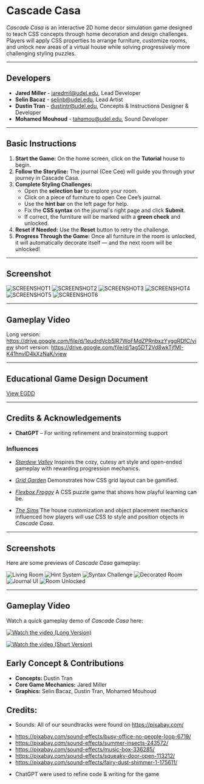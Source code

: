 # Cascade Casa

_Cascade Casa_ is an interactive 2D home decor simulation game designed to teach CSS concepts through home decoration and design challenges. Players will apply CSS properties to arrange furniture, customize rooms, and unlock new areas of a virtual house while solving progressively more challenging styling puzzles.

---

## Developers

- **Jared Miller** - [jaredmil@udel.edu](mailto:jaredmil@udel.edu), Lead Developer
- **Selin Bacaz** - [selinb@udel.edu](mailto:selinb@udel.edu), Lead Artist
- **Dustin Tran** - [dustintr@udel.edu](mailto:dustintr@udel.edu), Concepts & Instructions Designer & Developer
- **Mohamed Mouhoud** - [tahamou@udel.edu](mailto:tahamou@udel.edu), Sound Developer

---

## Basic Instructions
1. **Start the Game:** On the home screen, click on the **Tutorial** house to begin.
2. **Follow the Storyline:** The journal (Cee Cee) will guide you through your journey in Cascade Casa.
3. **Complete Styling Challenges:**
   - Open the **selection bar** to explore your room.
   - Click on a piece of furniture to open Cee Cee’s journal.
   - Use the **hint bar** on the left page for help.
   - Fix the **CSS syntax** on the journal's right page and click **Submit**.
   - If correct, the furniture will be marked with a **green check** and unlocked.
4. **Reset if Needed:** Use the **Reset** button to retry the challenge.
5. **Progress Through the Game:** Once all furniture in the room is unlocked, it will automatically decorate itself — and the next room will be unlocked!

---

## Screenshot

![SCREENSHOT1](..\Assets\Ref-Images\readme1.jpg)
![SCREENSHOT2](..\Assets\Ref-Images\readme2.jpg)
![SCREENSHOT3](..\Assets\Ref-Images\readme3.jpg)
![SCREENSHOT4](..\Assets\Ref-Images\readme4.jpg)
![SCREENSHOT5](..\Assets\Ref-Images\readme5.jpg)
![SCREENSHOT6](..\Assets\Ref-Images\readme6.jpg)


---

## Gameplay Video

Long version: https://drive.google.com/file/d/1eudrdVcb5IR7WoFMdZPRnbxzYyggRDfC/view 
short version: https://drive.google.com/file/d/1ag5DT2Vd8wkTjfMI-K41hnvlD4kXzNaK/view 

---

## Educational Game Design Document

[View EGDD](egdd.md)

---

## Credits & Acknowledgements

- **ChatGPT** – For writing refinement and brainstorming support

### Influences

- [_Stardew Valley_](https://www.stardewvalley.net/)
  Inspires the cozy, cutesy art style and open-ended gameplay with rewarding progression mechanics.

- [_Grid Garden_](https://cssgridgarden.com/)
  Demonstrates how CSS grid layout can be gamified.

- [_Flexbox Froggy_](https://flexboxfroggy.com/)
  A CSS puzzle game that shows how playful learning can be.

- [_The Sims_](https://en.wikipedia.org/wiki/The_Sims)
  The house customization and object placement mechanics influenced how players will use CSS to style and position objects in _Cascade Casa_.

---
## Screenshots

Here are some previews of *Cascade Casa* gameplay:

![Living Room](./Docs/DemoIMg/readme1.png)
![Hint System](./Docs/DemoIMg/readme2.png)
![Syntax Challenge](./Docs/DemoIMg/readme3.png)
![Decorated Room](./Docs/DemoIMg/readme4.png)
![Journal UI](./Docs/DemoIMg/readme5.png)
![Room Unlocked](./Docs/DemoIMg/readme6.png)

---

## Gameplay Video

Watch a quick gameplay demo of *Cascade Casa* here:

[![Watch the video (Long Version)]()](https://drive.google.com/file/d/1eudrdVcb5IR7WoFMdZPRnbxzYyggRDfC/view?usp=sharing)

[![Watch the video (Short Version)]()](https://drive.google.com/file/d/1ag5DT2Vd8wkTjfMI-K41hnvlD4kXzNaK/view?usp=sharing)


## Early Concept & Contributions

- **Concepts:** Dustin Tran
- **Core Game Mechanics:** Jared Miller
- **Graphics:** Selin Bacaz, Dustin Tran, Mohamed Mouhoud

## Credits:
- Sounds: All of our soundtracks were found on https://pixabay.com/
+ https://pixabay.com/sound-effects/busy-office-no-people-loop-6719/
+ https://pixabay.com/sound-effects/summer-insects-243572/
+ https://pixabay.com/sound-effects/music-box-336285/
+ https://pixabay.com/sound-effects/squeaky-door-open-113212/
+ https://pixabay.com/sound-effects/fairy-dust-shimmer-1-175611/
- ChatGPT were used to refine code & writing for the game
